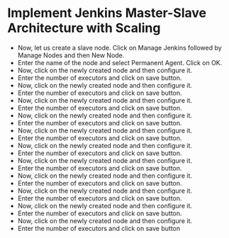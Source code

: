 # Implement Jenkins Master-Slave Architecture with Scaling

 * Now, let us create a slave node. Click on Manage Jenkins followed by Manage Nodes and then New Node.
 * Enter the name of the node and select Permanent Agent. Click on OK.
 * Now, click on the newly created node and then configure it.
 * Enter the number of executors and click on save button.
 * Now, click on the newly created node and then configure it.
 * Enter the number of executors and click on save button.
 * Now, click on the newly created node and then configure it.
 * Enter the number of executors and click on save button.
 * Now, click on the newly created node and then configure it.
 * Enter the number of executors and click on save button.
 * Now, click on the newly created node and then configure it.
 * Enter the number of executors and click on save button.
 * Now, click on the newly created node and then configure it.
 * Enter the number of executors and click on save button.
 * Now, click on the newly created node and then configure it.
 * Enter the number of executors and click on save button.
 * Now, click on the newly created node and then configure it.
 * Enter the number of executors and click on save button.
 * Now, click on the newly created node and then configure it.
 * Enter the number of executors and click on save button.
 * Now, click on the newly created node and then configure it.
 * Enter the number of executors and click on save button.
 * Now, click on the newly created node and then configure it.
 * Enter the number of executors and click on save button
